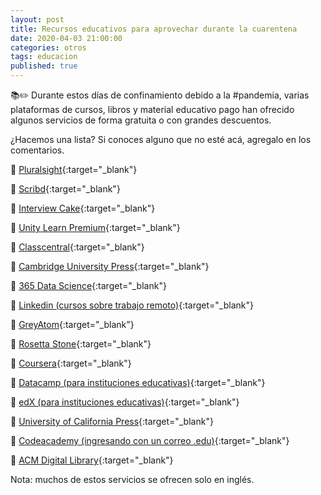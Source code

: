 ```yaml
---
layout: post
title: Recursos educativos para aprovechar durante la cuarentena
date: 2020-04-03 21:00:00
categories: otros
tags: educacion
published: true
---
```


📚✏️ Durante estos días de confinamiento debido a la #pandemia, varias plataformas de cursos, libros y material educativo pago han ofrecido algunos servicios de forma gratuita o con grandes descuentos.

¿Hacemos una lista? Si conoces alguno que no esté acá, agregalo en los comentarios.

🔘 [Pluralsight](https://www.pluralsight.com/){:target="_blank"}

🔘 [Scribd](https://www.scribd.com/readfree){:target="_blank"}

🔘 [Interview Cake](https://www.interviewcake.com/upgrade){:target="_blank"}

🔘 [Unity Learn Premium](https://unity.com/products/learn-premium){:target="_blank"}

🔘 [Classcentral](https://www.classcentral.com/report/coursera-free-certificate-covid-19){:target="_blank"}

🔘 [Cambridge University Press](https://www.cambridge.org/us/academic/covid-19-resources-and-information){:target="_blank"}

🔘 [365 Data Science](https://365datascience.com/free-access-covid-19/){:target="_blank"}

🔘 [Linkedin (cursos sobre trabajo remoto)](https://www.linkedin.com/learning/paths/remote-working-setting-yourself-and-your-teams-up-for-success){:target="_blank"}

🔘 [GreyAtom](https://greyatom.com/free-online-data-science-courses){:target="_blank"}

🔘 [Rosetta Stone](https://www.rosettastone.com/freeforstudents/){:target="_blank"}

🔘 [Coursera](https://www.coursera.org/coronavirus){:target="_blank"}

🔘 [Datacamp (para instituciones educativas)](https://www.datacamp.com/groups/education){:target="_blank"}

🔘 [edX (para instituciones educativas)](https://blog.edx.org/edx-global-university-partner-community-joins-forces-help-students-impacted-coronavirus/){:target="_blank"}

🔘 [University of California Press](https://online.ucpress.edu/journals){:target="_blank"}

🔘 [Codeacademy (ingresando con un correo .edu)](https://www.codecademy.com/){:target="_blank"}

🔘 [ACM Digital Library](https://dl.acm.org/acmbooks/archive){:target="_blank"}


Nota: muchos de estos servicios se ofrecen solo en inglés.
